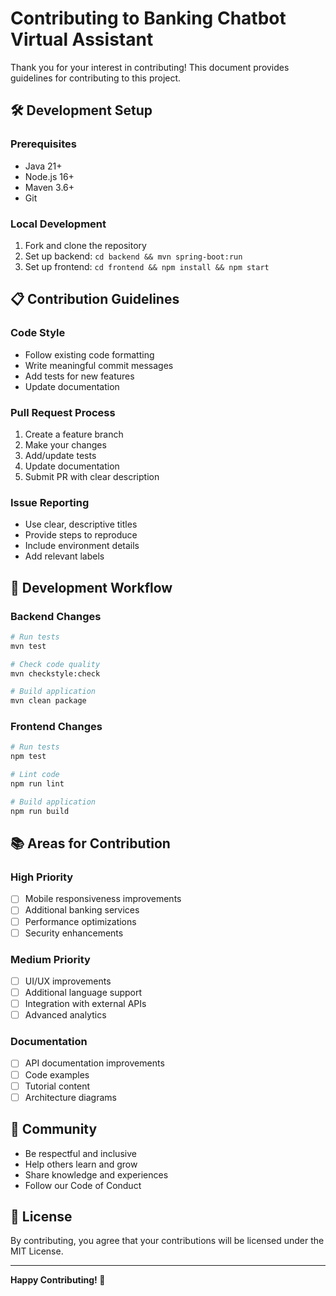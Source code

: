 # Contributing to Banking Chatbot Virtual Assistant

Thank you for your interest in contributing! This document provides guidelines for contributing to this project.

## 🛠️ Development Setup

### Prerequisites
- Java 21+
- Node.js 16+
- Maven 3.6+
- Git

### Local Development
1. Fork and clone the repository
2. Set up backend: `cd backend && mvn spring-boot:run`
3. Set up frontend: `cd frontend && npm install && npm start`

## 📋 Contribution Guidelines

### Code Style
- Follow existing code formatting
- Write meaningful commit messages
- Add tests for new features
- Update documentation

### Pull Request Process
1. Create a feature branch
2. Make your changes
3. Add/update tests
4. Update documentation
5. Submit PR with clear description

### Issue Reporting
- Use clear, descriptive titles
- Provide steps to reproduce
- Include environment details
- Add relevant labels

## 🔄 Development Workflow

### Backend Changes
```bash
# Run tests
mvn test

# Check code quality
mvn checkstyle:check

# Build application
mvn clean package
```

### Frontend Changes
```bash
# Run tests
npm test

# Lint code
npm run lint

# Build application
npm run build
```

## 📚 Areas for Contribution

### High Priority
- [ ] Mobile responsiveness improvements
- [ ] Additional banking services
- [ ] Performance optimizations
- [ ] Security enhancements

### Medium Priority
- [ ] UI/UX improvements
- [ ] Additional language support
- [ ] Integration with external APIs
- [ ] Advanced analytics

### Documentation
- [ ] API documentation improvements
- [ ] Code examples
- [ ] Tutorial content
- [ ] Architecture diagrams

## 🤝 Community

- Be respectful and inclusive
- Help others learn and grow
- Share knowledge and experiences
- Follow our Code of Conduct

## 📄 License

By contributing, you agree that your contributions will be licensed under the MIT License.

---

**Happy Contributing! 🚀**
